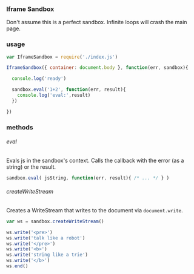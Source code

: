 ### Iframe Sandbox

Don't assume this is a perfect sandbox.
Infinite loops will crash the main page.

### usage

```js
var IframeSandbox = require('./index.js')

IframeSandbox({ container: document.body }, function(err, sandbox){

  console.log('ready')

  sandbox.eval('1+2', function(err, result){
    console.log('eval:',result)
  })

})
```

### methods

###### eval

Evals js in the sandbox's context.
Calls the callback with the error (as a string) or the result.

```js
sandbox.eval( jsString, function(err, result){ /* ... */ } )
```

###### createWriteStream

Creates a WriteStream that writes to the document via `document.write`.

```js
var ws = sandbox.createWriteStream()

ws.write('<pre>')
ws.write('talk like a robot')
ws.write('</pre>')
ws.write('<b>')
ws.write('string like a trie')
ws.write('</b>')
ws.end()
```